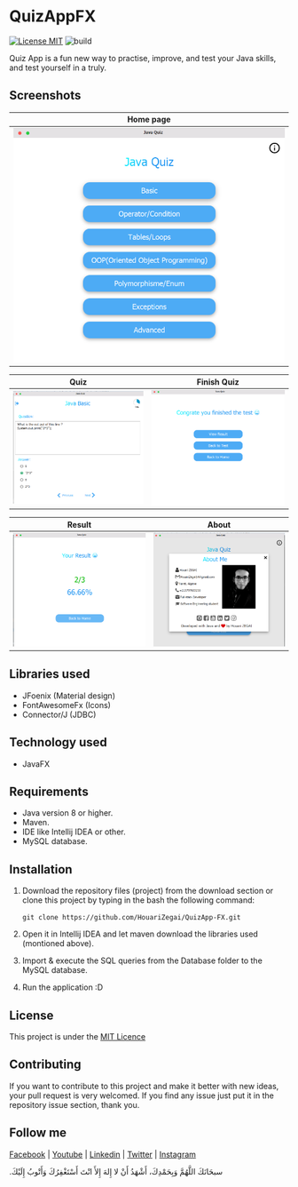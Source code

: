 # QuizAppFX
[![License MIT](https://img.shields.io/badge/license-MIT-blue.svg)](https://raw.githubusercontent.com/HouariZegai/QuizApp-FX/master/LICENSE)
![build](https://img.shields.io/jenkins/build/https/builds.apache.org/job/maven-box/job/maven/job/master.svg?style=flat-square)

Quiz App is a fun new way to practise, improve, and test your Java skills, and test yourself in a truly.

## Screenshots
Home page                |
:-------------------------:|
![Home page img](screenshot/home.PNG)  |

Quiz           |  Finish Quiz
:-------------------------:|:-------------------------:
![quiz img](screenshot/test.PNG)  |  ![finish test img](screenshot/finish_test.PNG)

Result           | About
:-------------------------:|:-------------------------:
![result img](screenshot/result.PNG)  | ![about img](screenshot/about.PNG)

## Libraries used
* JFoenix (Material design)
* FontAwesomeFx (Icons)
* Connector/J (JDBC)

## Technology used
* JavaFX

## Requirements
* Java version 8 or higher.
* Maven.
* IDE like Intellij IDEA or other.
* MySQL database.

## Installation
1. Download the repository files (project) from the download section or clone this project by typing in the bash the following command:

       git clone https://github.com/HouariZegai/QuizApp-FX.git
2. Open it in Intellij IDEA and let maven download the libraries used (montioned above).
3. Import & execute the SQL queries from the Database folder to the MySQL database.
4. Run the application :D

## License
This project is under the [MIT Licence](https://raw.githubusercontent.com/HouariZegai/QuizApp-FX/master/LICENSE)

## Contributing
If you want to contribute to this project and make it better with new ideas, your pull request is very welcomed.
If you find any issue just put it in the repository issue section, thank you.

## Follow me
[Facebook](https://www.facebook.com/ZegaiBlog) |
[Youtube](https://www.youtube.com/HouariZegai) |
[Linkedin](https://www.linkedin.com/in/HouariZegai) |
[Twitter](https://www.twitter.com/HouariZegai) |
[Instagram](https://www.instagram.com/HouariZegai)

.سبحَانَكَ اللَّهُمَّ وَبِحَمْدِكَ، أَشْهَدُ أَنْ لا إِلهَ إِلأَ انْتَ أَسْتَغْفِرُكَ وَأَتْوبُ إِلَيْكَ
